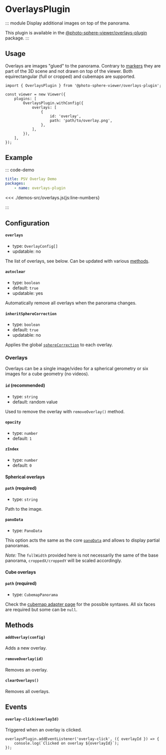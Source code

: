 # OverlaysPlugin

<Badges module="overlays-plugin"/>

::: module
<ApiButton page="modules/OverlaysPlugin.html"/>
Display additional images on top of the panorama.

This plugin is available in the [@photo-sphere-viewer/overlays-plugin](https://www.npmjs.com/package/@photo-sphere-viewer/overlays-plugin) package.
:::

## Usage

Overlays are images "glued" to the panorama. Contrary to [markers](./markers.md) they are part of the 3D scene and not drawn on top of the viewer.
Both equirectangular (full or cropped) and cubemaps are supported.

```js:line-numbers
import { OverlaysPlugin } from '@photo-sphere-viewer/overlays-plugin';

const viewer = new Viewer({
    plugins: [
        OverlaysPlugin.withConfig({
            overlays: [
                {
                    id: 'overlay',
                    path: 'path/to/overlay.png',
                },
            ],
        }),
    ],
});
```

## Example

::: code-demo

```yaml
title: PSV Overlay Demo
packages:
    - name: overlays-plugin
```

<<< ./demos-src/overlays.js{js:line-numbers}

:::

## Configuration

#### `overlays`

-   type: `OverlayConfig[]`
-   updatable: no

The list of overlays, see below. Can be updated with various [methods](#methods).

#### `autoclear`

-   type: `boolean`
-   default: `true`
-   updatable: yes

Automatically remove all overlays when the panorama changes.

#### `inheritSphereCorrection`

-   type: `boolean`
-   default: `true`
-   updatable: no

Applies the global [`sphereCorrection`](../guide/config.md#spherecorrection) to each overlay.

### Overlays

Overlays can be a single image/video for a spherical gerometry or six images for a cube geometry (no videos).

#### `id` (recommended)

-   type: `string`
-   default: random value

Used to remove the overlay with `removeOverlay()` method.

#### `opacity`

-   type: `number`
-   default: `1`

#### `zIndex`

-   type: `number`
-   default: `0`

#### Spherical overlays

#### `path` (required)

-   type: `string`

Path to the image.

#### `panoData`

-   type: `PanoData`

This option acts the same as the core [`panoData`](../guide/config.md#panodata) and allows to display partial panoramas.

_Note:_ The `fullWidth` provided here is not necessarily the same of the base panorama, `croppedX/croppedY` will be scaled accordingly.

<DemoButton href="/demos/overlays/partial-overlay.html"/>

#### Cube overlays

#### `path` (required)

-   type: `CubemapPanorama`

Check the [cubemap adapter page](../guide/adapters/cubemap.md#panorama-options) for the possible syntaxes. All six faces are required but some can be `null`.

## Methods

#### `addOverlay(config)`

Adds a new overlay.

#### `removeOverlay(id)`

Removes an overlay.

#### `clearOverlays()`

Removes all overlays.

## Events

#### `overlay-click(overlayId)`

Triggered when an overlay is clicked.

```js:line-numbers
overlaysPlugin.addEventListener('overlay-click', ({ overlayId }) => {
    console.log(`Clicked on overlay ${overlayId}`);
});
```
